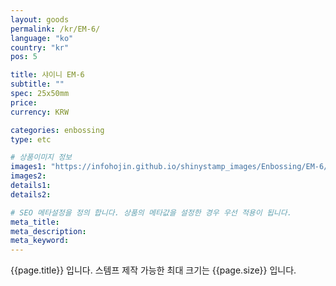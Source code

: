 ```yaml
---
layout: goods
permalink: /kr/EM-6/
language: "ko"
country: "kr"
pos: 5

title: 샤이니 EM-6
subtitle: ""
spec: 25x50mm
price: 
currency: KRW

categories: enbossing
type: etc

# 상품이미지 정보
images1: "https://infohojin.github.io/shinystamp_images/Enbossing/EM-6/EM-6_1.jpg"
images2:
details1:
details2:    

# SEO 메타설정을 정의 합니다. 상품의 메타값을 설정한 경우 우선 적용이 됩니다.
meta_title: 
meta_description:
meta_keyword:
---
```


{{page.title}} 입니다. 스템프 제작 가능한 최대 크기는 {{page.size}} 입니다.
